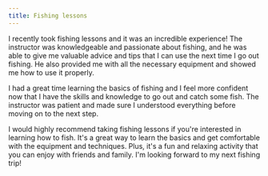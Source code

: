 ```yaml
---
title: Fishing lessons
---
```


I recently took fishing lessons and it was an incredible experience! The instructor was knowledgeable and passionate about fishing, and he was able to give me valuable advice and tips that I can use the next time I go out fishing. He also provided me with all the necessary equipment and showed me how to use it properly.

I had a great time learning the basics of fishing and I feel more confident now that I have the skills and knowledge to go out and catch some fish. The instructor was patient and made sure I understood everything before moving on to the next step.

I would highly recommend taking fishing lessons if you're interested in learning how to fish. It's a great way to learn the basics and get comfortable with the equipment and techniques. Plus, it's a fun and relaxing activity that you can enjoy with friends and family. I'm looking forward to my next fishing trip!